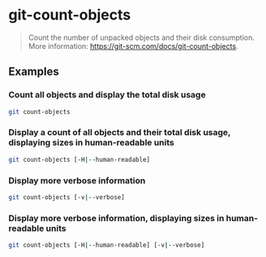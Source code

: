 # git-count-objects

> Count the number of unpacked objects and their disk consumption. More information: <https://git-scm.com/docs/git-count-objects>.

## Examples

### Count all objects and display the total disk usage

```bash
git count-objects
```

### Display a count of all objects and their total disk usage, displaying sizes in human-readable units

```bash
git count-objects [-H|--human-readable]
```

### Display more verbose information

```bash
git count-objects [-v|--verbose]
```

### Display more verbose information, displaying sizes in human-readable units

```bash
git count-objects [-H|--human-readable] [-v|--verbose]
```
